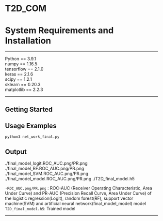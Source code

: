 T2D_COM
================================
# System Requirements and Installation
---------------------------------
Python == 3.9.1<br>
numpy == 1.16.5<br>
tensorflow == 2.1.0<br>
keras == 2.1.6<br>
scipy == 1.2.1<br>
sklearn == 0.20.3<br>
matplotlib == 2.2.3<br>

---
Getting Started
---------------

Usage Examples
--------------

    python3 net_work_final.py

Output
--------------
  ./final_model_logit.ROC_AUC.png/PR.png
  ./final_model_RF.ROC_AUC.png/PR.png
  ./final_model_SVM.ROC_AUC.png/PR.png
  ./final_model_model.ROC_AUC.png/PR.png
  ./T2D_final_model.h5

`-ROC_AUC.png/PR.png`                                         : ROC-AUC (Receiver Operating Characteristic, Area Under Curve) and PR-AUC (Precision Recall Curve, Area Under Curve) of the logistic regression(Logit), random forest(RF), support vector machine(SVM) and artificial neural network(final_model_model) model<br>
`T2D_final_model.h5`: Trained model<br>

---
